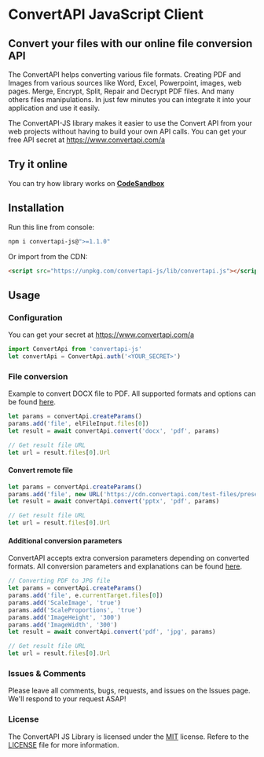 # ConvertAPI JavaScript Client
## Convert your files with our online file conversion API

The ConvertAPI helps converting various file formats.
Creating PDF and Images from various sources like Word, Excel, Powerpoint, images, web pages.
Merge, Encrypt, Split, Repair and Decrypt PDF files.
And many others files manipulations.
In just few minutes you can integrate it into your application and use it easily.

The ConvertAPI-JS library makes it easier to use the Convert API from your web projects without having to build your own API calls.
You can get your free API secret at https://www.convertapi.com/a

## Try it online

You can try how library works on **[CodeSandbox](https://codesandbox.io/u/convertapi)**


## Installation

Run this line from console:

```sh
npm i convertapi-js@">=1.1.0"
```

Or import from the CDN:

```html
<script src="https://unpkg.com/convertapi-js/lib/convertapi.js"></script>
```

## Usage

### Configuration

You can get your secret at https://www.convertapi.com/a

```js
import ConvertApi from 'convertapi-js'
let convertApi = ConvertApi.auth('<YOUR_SECRET>')
```

### File conversion

Example to convert DOCX file to PDF. All supported formats and options can be found 
[here](https://www.convertapi.com/conversions).

```js
let params = convertApi.createParams()
params.add('file', elFileInput.files[0])
let result = await convertApi.convert('docx', 'pdf', params)

// Get result file URL
let url = result.files[0].Url
```

#### Convert remote file

```js
let params = convertApi.createParams()
params.add('file', new URL('https://cdn.convertapi.com/test-files/presentation.pptx'))
let result = await convertApi.convert('pptx', 'pdf', params)

// Get result file URL
let url = result.files[0].Url
```

#### Additional conversion parameters

ConvertAPI accepts extra conversion parameters depending on converted formats. All conversion 
parameters and explanations can be found [here](https://www.convertapi.com).

```js
// Converting PDF to JPG file
let params = convertApi.createParams()
params.add('file', e.currentTarget.files[0])
params.add('ScaleImage', 'true')
params.add('ScaleProportions', 'true')
params.add('ImageHeight', '300')
params.add('ImageWidth', '300')
let result = await convertApi.convert('pdf', 'jpg', params)

// Get result file URL
let url = result.files[0].Url
```

### Issues &amp; Comments
Please leave all comments, bugs, requests, and issues on the Issues page.
We'll respond to your request ASAP!

### License
The ConvertAPI JS Library is licensed under the [MIT](http://www.opensource.org/licenses/mit-license.php "Read more about the MIT license form") license.
Refere to the [LICENSE](https://github.com/ConvertAPI/convertapi-js/blob/master/LICENSE) file for more information.

